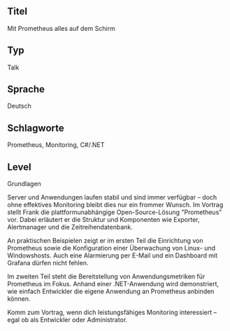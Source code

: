 ## Titel
Mit Prometheus alles auf dem Schirm

## Typ
Talk

## Sprache
Deutsch

## Schlagworte
Prometheus, Monitoring, C#/.NET

## Level
Grundlagen


Server und Anwendungen laufen stabil und sind immer verfügbar – doch ohne effektives Monitoring bleibt dies nur ein frommer Wunsch. Im Vortrag stellt Frank die plattformunabhängige Open-Source-Lösung "Prometheus" vor. Dabei erläutert er die Struktur und Komponenten wie Exporter, Alertmanager und die Zeitreihendatenbank.

An praktischen Beispielen zeigt er im ersten Teil die Einrichtung von Prometheus sowie die Konfiguration einer Überwachung von Linux- und Windowshosts. Auch eine Alarmierung per E-Mail und ein Dashboard mit Grafana dürfen nicht fehlen.

Im zweiten Teil steht die Bereitstellung von Anwendungsmetriken für Prometheus im Fokus. Anhand einer .NET-Anwendung wird demonstriert, wie einfach Entwickler die eigene Anwendung an Prometheus anbinden können.

Komm zum Vortrag, wenn dich leistungsfähiges Monitoring interessiert – egal ob als Entwickler oder Administrator.